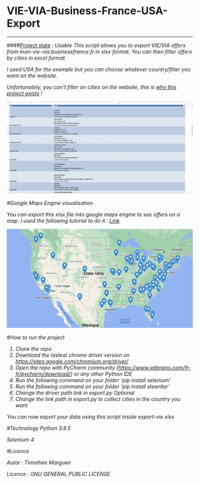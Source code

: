 # VIE-VIA-Business-France-USA-Export
***
####<u>Project state</u> : <i>Usable<i>
This script allows you to export VIE/VIA offers from mon-vie-via.businessfrance.fr in xlsx format.
You can then filter offers by cities in excel format.

I used USA for the example but you can choose whatever country/filter you want on the website.

Unfortunately, you can't filter on cities on the website, this is <u>why this project exists</u> !


![Image text](export.png)

#Google Maps Engine visualisation

You can export this xlsx file into google maps engine to see offers on a map.
I used the following tutorial to do it : <a href="https://jemeformeaunumerique.fr/2013/12/01/tutoriel-creer-une-carte-google-map-a-partir-dune-liste-dadresses/#:~:text=Importer%20le%20fichier%20Excel%20contenant%20les%20points%20adresses&text=Pour%20cela%2C%20cliquez%20sur%20le,d'une%20autre%20carte%20existante.">Link</a>

![Image text](google-engine.png)

#How to run the project 

1) Clone the repo
2) Download the lastest chrome driver version on https://sites.google.com/chromium.org/driver/
3) Open the repo with PyCharm community (https://www.jetbrains.com/fr-fr/pycharm/download/) or any other Python IDE
4) Run the following command on your folder 'pip install selenium'
5) Run the following command on your folder 'pip install xlswriter'
6) Change the driver path link in export.py
   Optional
7) Change the link path in export.py to collect cities in the country you want


   
You can now export your data using this script inside export-vie.xlsx 

#Technology 
Python 3.8.5

Selenium 4

#Licence 

Autor : Timothée Marguier 

Licence : GNU GENERAL PUBLIC LICENSE
